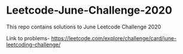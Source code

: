 # Leetcode-June-Challenge-2020
This repo contains solutions to June Leetcode Challenge 2020

Link to problems- https://leetcode.com/explore/challenge/card/june-leetcoding-challenge/
